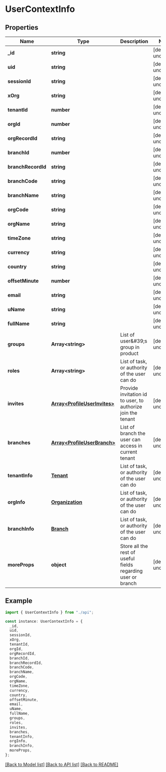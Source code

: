 # UserContextInfo

## Properties

| Name               | Type                                                         | Description                                                  | Notes                  |
| ------------------ | ------------------------------------------------------------ | ------------------------------------------------------------ | ---------------------- |
| **\_id**           | **string**                                                   |                                                              | [default to undefined] |
| **uid**            | **string**                                                   |                                                              | [default to undefined] |
| **sessionId**      | **string**                                                   |                                                              | [default to undefined] |
| **xOrg**           | **string**                                                   |                                                              | [default to undefined] |
| **tenantId**       | **number**                                                   |                                                              | [default to undefined] |
| **orgId**          | **number**                                                   |                                                              | [default to undefined] |
| **orgRecordId**    | **string**                                                   |                                                              | [default to undefined] |
| **branchId**       | **number**                                                   |                                                              | [default to undefined] |
| **branchRecordId** | **string**                                                   |                                                              | [default to undefined] |
| **branchCode**     | **string**                                                   |                                                              | [default to undefined] |
| **branchName**     | **string**                                                   |                                                              | [default to undefined] |
| **orgCode**        | **string**                                                   |                                                              | [default to undefined] |
| **orgName**        | **string**                                                   |                                                              | [default to undefined] |
| **timeZone**       | **string**                                                   |                                                              | [default to undefined] |
| **currency**       | **string**                                                   |                                                              | [default to undefined] |
| **country**        | **string**                                                   |                                                              | [default to undefined] |
| **offsetMinute**   | **number**                                                   |                                                              | [default to undefined] |
| **email**          | **string**                                                   |                                                              | [default to undefined] |
| **uName**          | **string**                                                   |                                                              | [default to undefined] |
| **fullName**       | **string**                                                   |                                                              | [default to undefined] |
| **groups**         | **Array&lt;string&gt;**                                      | List of user\&#39;s group in product                         | [default to undefined] |
| **roles**          | **Array&lt;string&gt;**                                      | List of task, or authority of the user can do                | [default to undefined] |
| **invites**        | [**Array&lt;ProfileUserInvites&gt;**](ProfileUserInvites.md) | Provide invitation id to user, to authorize join the tenant  | [default to undefined] |
| **branches**       | [**Array&lt;ProfileUserBranch&gt;**](ProfileUserBranch.md)   | List of branch the user can access in current tenant         | [default to undefined] |
| **tenantInfo**     | [**Tenant**](Tenant.md)                                      | List of task, or authority of the user can do                | [default to undefined] |
| **orgInfo**        | [**Organization**](Organization.md)                          | List of task, or authority of the user can do                | [default to undefined] |
| **branchInfo**     | [**Branch**](Branch.md)                                      | List of task, or authority of the user can do                | [default to undefined] |
| **moreProps**      | **object**                                                   | Store all the rest of useful fields regarding user or branch | [default to undefined] |

## Example

```typescript
import { UserContextInfo } from "./api";

const instance: UserContextInfo = {
  _id,
  uid,
  sessionId,
  xOrg,
  tenantId,
  orgId,
  orgRecordId,
  branchId,
  branchRecordId,
  branchCode,
  branchName,
  orgCode,
  orgName,
  timeZone,
  currency,
  country,
  offsetMinute,
  email,
  uName,
  fullName,
  groups,
  roles,
  invites,
  branches,
  tenantInfo,
  orgInfo,
  branchInfo,
  moreProps,
};
```

[[Back to Model list]](../README.md#documentation-for-models) [[Back to API list]](../README.md#documentation-for-api-endpoints) [[Back to README]](../README.md)
